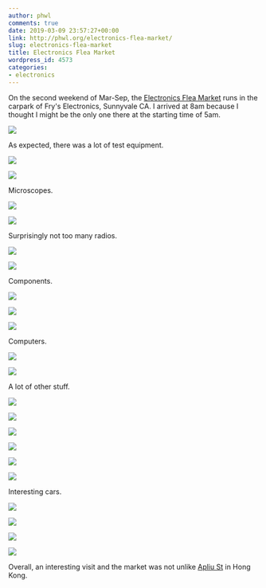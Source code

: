 ```yaml
---
author: phwl
comments: true
date: 2019-03-09 23:57:27+00:00
link: http://phwl.org/electronics-flea-market/
slug: electronics-flea-market
title: Electronics Flea Market
wordpress_id: 4573
categories:
- electronics
---
```





On the second weekend of Mar-Sep, the [Electronics Flea Market](https://www.electronicsfleamarket.com/) runs in the carpark of Fry's Electronics, Sunnyvale CA. I arrived at 8am because I thought I might be the only one there at the starting time of 5am.





[![](/assets/images/2019/03/IMG_0335-1024x682.jpg)](/assets/images/2019/03/IMG_0335.jpg)



<!-- more -->





As expected, there was a lot of test equipment.





[![](/assets/images/2019/03/IMG_0308-1024x682.jpg)](/assets/images/2019/03/IMG_0308.jpg)



[![](/assets/images/2019/03/IMG_0324-1024x682.jpg)](/assets/images/2019/03/IMG_0324.jpg)





Microscopes.





[![](/assets/images/2019/03/IMG_0348-1024x682.jpg)](/assets/images/2019/03/IMG_0348.jpg)



[![](/assets/images/2019/03/IMG_0332-682x1024.jpg)](/assets/images/2019/03/IMG_0332.jpg)





Surprisingly not too many radios.





[![](/assets/images/2019/03/IMG_0315-1024x682.jpg)](/assets/images/2019/03/IMG_0315-2.jpg)



[![](/assets/images/2019/03/IMG_0341-1024x682.jpg)](/assets/images/2019/03/IMG_0341.jpg)





Components.





[![](/assets/images/2019/03/IMG_0309-1024x682.jpg)](/assets/images/2019/03/IMG_0309.jpg)



[![](/assets/images/2019/03/IMG_0296-1024x682.jpg)](/assets/images/2019/03/IMG_0296.jpg)



[![](/assets/images/2019/03/IMG_0337-1024x682.jpg)](/assets/images/2019/03/IMG_0337.jpg)





Computers.





![](/assets/images/2019/03/IMG_0301-1024x682.jpg)



[![](/assets/images/2019/03/IMG_0317-1024x682.jpg)](/assets/images/2019/03/IMG_0317.jpg)





A lot of other stuff.





![](/assets/images/2019/03/IMG_0338-1-682x1024.jpg)



[![](/assets/images/2019/03/IMG_0311-1024x682.jpg)](/assets/images/2019/03/IMG_0311.jpg)



[![](/assets/images/2019/03/IMG_0339-1024x682.jpg)](/assets/images/2019/03/IMG_0339.jpg)



[![](/assets/images/2019/03/IMG_0342-1024x682.jpg)](/assets/images/2019/03/IMG_0342.jpg)



[![](/assets/images/2019/03/IMG_0316-1024x682.jpg)](/assets/images/2019/03/IMG_0316.jpg)



[![](/assets/images/2019/03/IMG_0322-1024x682.jpg)](/assets/images/2019/03/IMG_0322.jpg)





Interesting cars.





[![](/assets/images/2019/03/IMG_0353-1024x682.jpg)](/assets/images/2019/03/IMG_0353.jpg)



[![](/assets/images/2019/03/IMG_0355-1024x682.jpg)](/assets/images/2019/03/IMG_0355.jpg)



[![](/assets/images/2019/03/IMG_0346-1024x682.jpg)](/assets/images/2019/03/IMG_0346.jpg)



[![](/assets/images/2019/03/IMG_0340-1024x682.jpg)](/assets/images/2019/03/IMG_0340.jpg)





Overall, an interesting visit and the market was not unlike [Apliu St](http://www.discoverhongkong.com/us/shop/where-to-shop/street-markets-and-shopping-streets/apliu-street-flea-market.jsp) in Hong Kong.



